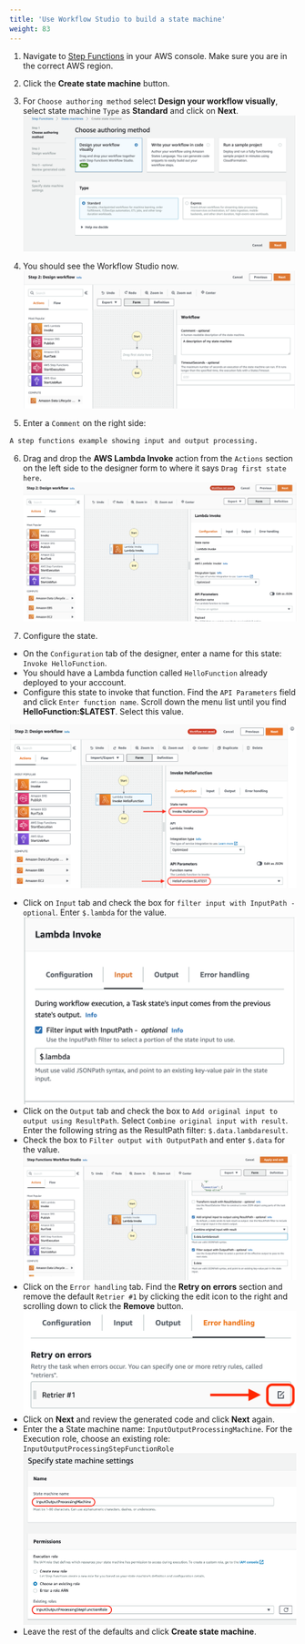 ```yaml
---
title: 'Use Workflow Studio to build a state machine'
weight: 83
---
```


1. Navigate to [Step Functions](https://console.aws.amazon.com/states/home) in your AWS console. Make sure you are in the correct AWS region.

2. Click the **Create state machine** button.

3. For `Choose authoring method` select **Design your workflow visually**, select state machine `Type` as **Standard** and click on **Next**.
   ![Studio](/static/img/module-6/studio-selection.png)

4. You should see the Workflow Studio now.
   ![Studio Designer](/static/img/module-6/studio-designer.png)

5. Enter a `Comment` on the right side: 

```bash
A step functions example showing input and output processing.
```

6. Drag and drop the **AWS Lambda Invoke** action from the `Actions` section on the left side to the designer form to where it says `Drag first state here`.
   ![Lambda Invoke](/static/img/module-6/lambda-invoke-state.png)

7. Configure the state.

- On the `Configuration` tab of the designer, enter a name for this state: `Invoke HelloFunction`.
- You should have a Lambda function called `HelloFunction` already deployed to your acccount.
- Configure this state to invoke that function. Find the `API Parameters` field and click `Enter function name`. Scroll down the menu list until you find **HelloFunction:$LATEST**. Select this value.

![Configuration](/static/img/module-6/configuration.png)

- Click on `Input` tab and check the box for `filter input with InputPath - optional`. Enter `$.lambda` for the value.
  ![Config Input](/static/img/module-6/config-input.png)
- Click on the `Output` tab and check the box to `Add original input to output using ResultPath`. Select `Combine original input with result`. Enter the following string as the ResultPath filter: `$.data.lambdaresult`.
- Check the box to `Filter output with OutputPath` and enter `$.data` for the value.
  ![Config Output](/static/img/module-6/config-output.png)
- Click on the `Error handling` tab. Find the **Retry on errors** section and remove the default `Retrier #1` by clicking the edit icon to the right and scrolling down to click the **Remove** button.
  ![Remove Retrier](/static/img/module-6/remove-retrier.png)
- Click on **Next** and review the generated code and click **Next** again.
- Enter the a State machine name: `InputOutputProcessingMachine`. For the Execution role, choose an existing role: `InputOutputProcessingStepFunctionRole`
  ![Iam Role](/static/img/module-6/name-iam-role.png)
- Leave the rest of the defaults and click **Create state machine**.
